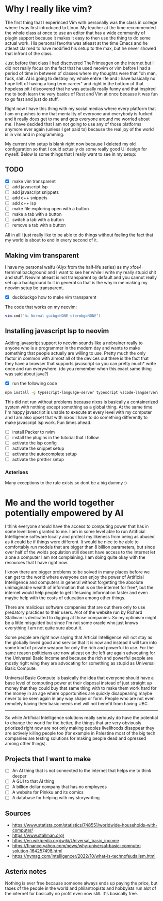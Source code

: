 # Why I really like vim?

The first thing that I experinced Vim with personally was the class in college where
I was first introduced to Linux. My teacher at the time recommended the whole class
at once to use an editor that has a wide community of plugin support because it makes
it easy to then use the thing to do some actual work. His personal favorite was atleast
at the time Emacs and he atleast claimed to have modified his setup to the max, but he
never showed that infront of the class.

Just before that class I had discovered ThePrimeagen on the internet but I did not really
focus on the fact that he used neovim or vim before I had a period of time in between of
classes where my thoughts were that "oh man, fuck, shit. AI is going to destroy my
whole entire life and I have basically no hope left of having a long term career" and
right in the bottom of that hopeless pit I discovered that he was actually really funny
and that inspired me to both learn the very basics of Rust and Vim at once because
it was fun to go fast and just do stuff.

Right now I have this thing with my social medias where every platform that I am on
pushes to me that mentality of everyone and everybody is fucked and it really does
get to me and gets everyone around me worried about me. I have decided that I am
not going to use any of those platforms anymore ever again (unless I get paid to)
because the real joy of the world is in vim and in programming.

My current vim setup is blank right now because I deleted my old configuration so
that I could actually do some really good UI design for myself. Below is some
things that I really want to see in my setup:

## TODO

- [X] make vim transparent
- [ ] add javascript lsp
- [ ] add javascript snippets
- [ ] add c++ snippets
- [ ] add c++ lsp
- [ ] make file exploring open with a button
- [ ] make a tab with a button
- [ ] switch a tab with a button
- [ ] remove a tab with a button

All in all I just really like to be able to do things without feeling the fact that
my world is about to end in every second of it.

## Making vim transparent

I have my personal waifu (Alyx from the half-life series) as my xfce4-terminal background
and I want to see her while I write my really stupid shit and stuff. Neovim atleast is
not transparent by default and you cannot really set up a background to it in general
so that is the why in me making my neovim setup be transparent.

- [X] duckduckgo how to make vim transparent

The code that works on my neovim:

```lua
vim.cmd("hi Normal guibg=NONE ctermbg=NONE")
```

## Installing javascript lsp to neovim

Adding javascript support to neovim sounds like a nobrainer really to anyone who
is a programmer in the modern day and wants to make something that people actually
are willing to use. Pretty much the only factor in common with almost all of the
devices out there is the fact that they have a browser that supports javascript
so you can pretty much* write once and run everywhere. (do you remember when this
exact same thing was said about java?)

- [X] run the following code

```bash
npm install -g typescript-language-server typescript vscode-langservers-extracted @tailwindcss/language-server
```
This did not run without problems because nixos is basically a containerized system with nothing except something as a global thing. At the same time I'm happy javascript is unable to
execute at every level with my computer and I am also upset that with nixos I have to
do something differently to make javascript lsp work. Fun times ahead.

- [ ] install Packer to nvim
- [ ] install the plugins in the tutorial that I follow
- [ ] activate the lsp config
- [ ] activate the snippet setup
- [ ] activate the autocomplete setup
- [ ] activate the prettier setup

### Asterixes

Many exceptions to the rule exists so dont be a big dummy :)

# Me and the world together potentially empowered by AI

I think everyone should have the access to computing power that has in some level
been granted to me. I am in some level able to run Artificial Intelligence software
locally and protect my likeness from being as abused as it could be if things were
different. It would be nice to be able to comfortably run models that are bigger
than 8 billion parameters, but since over half of the wolds population still doesnt
have access to the internet let alone a computer I am not complaining. I am doing
quite okay with the resources that I have right now.

I know there are bigger problems to be solved in many places before we can get to
the world where everyone can enjoy the power of Artificial Intelligence and computers
in general without forgetting the absolute unimaginable wealth of information that
is on the internet for free*, but the internet would help people to get lifesaving
information faster and even maybe help with the costs of education among other things.

There are malicious software companies that are out there only to use predatory
practices to their users. Alot of the website run by Richard Stallman is dedicated to
digging at those companies. So my optimism might be a little misguided but since I'm
not some oracle who just knows everything I am not quite sure about it.

Some people are right now saying that Articial Intelligence will not stay as the
globally loved good and service that it is now and instead it will turn into some
kind of private weapon for only the rich and powerful to use. For the same reason
politicians are now atleast on the left are again advocating for the Universal Basic
Income and because the rich and powerful people are mostly right wing they are
advocating for something as stupid as Universal Basic Compute.

Universal Basic Compute is basically the idea that everyone should have a base level
of computing power at their disposal instead of just straight up money that they could
buy that same thing with to make them work hard for the money in an age where
opportunities are quickly disappearing maybe never to be seen again in any way shape
or form. People who are not even remotely having their basic needs met will not
benefit from having UBC.

<hr>

So while Artificial Intelligence solutions really seriously do have the potential to
change the world for the better, the things that are very obviously priorized right 
now are not only making peoples livelihoods disappear they are actively killing people
too (for example in Palestine most of the big tech companies are testing solutions for
making people dead and opressed among other things).

## Projects that I want to make

- [ ] An AI thing that is not connected to the internet that helps me to think deeper
- [ ] A GUI to that AI thing
- [ ] A billion dollar company that has no employees
- [ ] A website for Pinkku and its comics
- [ ] A database for helping with my storywriting

## Sources

- https://www.statista.com/statistics/748551/worldwide-households-with-computer/
- https://www.stallman.org/
- https://en.wikipedia.org/wiki/Universal_basic_income
- https://finance.yahoo.com/news/why-universal-basic-compute-solution-164257498.html
- https://nymag.com/intelligencer/2022/10/what-is-technofeudalism.html

## Asterix notes

Nothing is ever free because someone always ends up paying the price, but taxes of
the people in the world and philantropists and hobbyists run alot of the internet
for basically no profit even now still. It's basically free.
